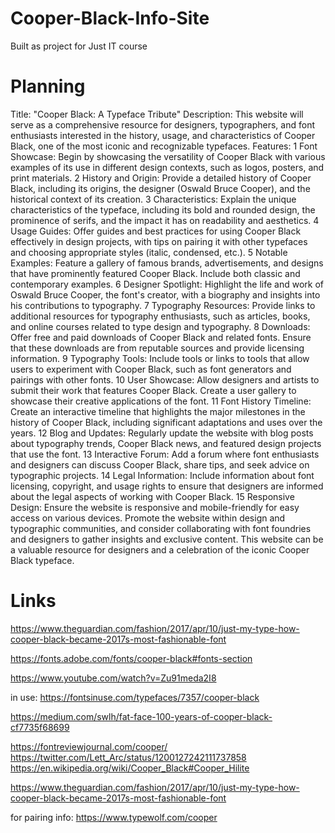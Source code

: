 # Cooper-Black-Info-Site
Built as project for Just IT course



# Planning

Title: "Cooper Black: A Typeface Tribute"
Description: This website will serve as a comprehensive resource for designers, typographers, and font enthusiasts interested in the history, usage, and characteristics of Cooper Black, one of the most iconic and recognizable typefaces.
Features:
	1	Font Showcase: Begin by showcasing the versatility of Cooper Black with various examples of its use in different design contexts, such as logos, posters, and print materials.
	2	History and Origin: Provide a detailed history of Cooper Black, including its origins, the designer (Oswald Bruce Cooper), and the historical context of its creation.
	3	Characteristics: Explain the unique characteristics of the typeface, including its bold and rounded design, the prominence of serifs, and the impact it has on readability and aesthetics.
	4	Usage Guides: Offer guides and best practices for using Cooper Black effectively in design projects, with tips on pairing it with other typefaces and choosing appropriate styles (italic, condensed, etc.).
	5	Notable Examples: Feature a gallery of famous brands, advertisements, and designs that have prominently featured Cooper Black. Include both classic and contemporary examples.
	6	Designer Spotlight: Highlight the life and work of Oswald Bruce Cooper, the font's creator, with a biography and insights into his contributions to typography.
	7	Typography Resources: Provide links to additional resources for typography enthusiasts, such as articles, books, and online courses related to type design and typography.
	8	Downloads: Offer free and paid downloads of Cooper Black and related fonts. Ensure that these downloads are from reputable sources and provide licensing information.
	9	Typography Tools: Include tools or links to tools that allow users to experiment with Cooper Black, such as font generators and pairings with other fonts.
	10	User Showcase: Allow designers and artists to submit their work that features Cooper Black. Create a user gallery to showcase their creative applications of the font.
	11	Font History Timeline: Create an interactive timeline that highlights the major milestones in the history of Cooper Black, including significant adaptations and uses over the years.
	12	Blog and Updates: Regularly update the website with blog posts about typography trends, Cooper Black news, and featured design projects that use the font.
	13	Interactive Forum: Add a forum where font enthusiasts and designers can discuss Cooper Black, share tips, and seek advice on typographic projects.
	14	Legal Information: Include information about font licensing, copyright, and usage rights to ensure that designers are informed about the legal aspects of working with Cooper Black.
	15	Responsive Design: Ensure the website is responsive and mobile-friendly for easy access on various devices.
Promote the website within design and typographic communities, and consider collaborating with font foundries and designers to gather insights and exclusive content. This website can be a valuable resource for designers and a celebration of the iconic Cooper Black typeface.


# Links

https://www.theguardian.com/fashion/2017/apr/10/just-my-type-how-cooper-black-became-2017s-most-fashionable-font

https://fonts.adobe.com/fonts/cooper-black#fonts-section

https://www.youtube.com/watch?v=Zu91meda2I8

in use: https://fontsinuse.com/typefaces/7357/cooper-black

https://medium.com/swlh/fat-face-100-years-of-cooper-black-cf7735f68699

https://fontreviewjournal.com/cooper/
 https://twitter.com/Lett_Arc/status/1200127242111737858
https://en.wikipedia.org/wiki/Cooper_Black#Cooper_Hilite

https://www.theguardian.com/fashion/2017/apr/10/just-my-type-how-cooper-black-became-2017s-most-fashionable-font

for pairing info:
https://www.typewolf.com/cooper
